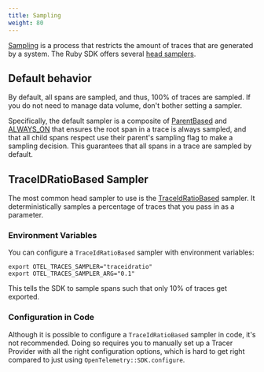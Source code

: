 ```yaml
---
title: Sampling
weight: 80
---
```


[Sampling](/docs/concepts/sampling/) is a process that restricts the amount of
traces that are generated by a system. The Ruby SDK offers several
[head samplers](/docs/concepts/sampling#head-sampling).

## Default behavior

By default, all spans are sampled, and thus, 100% of traces are sampled. If you
do not need to manage data volume, don't bother setting a sampler.

Specifically, the default sampler is a composite of [ParentBased][] and
[ALWAYS\_ON][ALWAYS_ON] that ensures the root span in a trace is always sampled, and that
all child spans respect use their parent's sampling flag to make a sampling
decision. This guarantees that all spans in a trace are sampled by default.

[ParentBased]: https://www.rubydoc.info/gems/opentelemetry-sdk/OpenTelemetry/SDK/Trace/Samplers/ParentBased
[ALWAYS_ON]: https://www.rubydoc.info/gems/opentelemetry-sdk/OpenTelemetry/SDK/Trace/Samplers

## TraceIDRatioBased Sampler

The most common head sampler to use is the [TraceIdRatioBased][] sampler. It
deterministically samples a percentage of traces that you pass in as a
parameter.

[TraceIdRatioBased]: https://www.rubydoc.info/gems/opentelemetry-sdk/OpenTelemetry/SDK/Trace/Samplers/TraceIdRatioBased

### Environment Variables

You can configure a `TraceIdRatioBased` sampler with environment variables:

```shell
export OTEL_TRACES_SAMPLER="traceidratio"
export OTEL_TRACES_SAMPLER_ARG="0.1"
```

This tells the SDK to sample spans such that only 10% of traces get exported.

### Configuration in Code

Although it is possible to configure a `TraceIdRatioBased` sampler in code, it's
not recommended. Doing so requires you to manually set up a Tracer Provider with
all the right configuration options, which is hard to get right compared to just
using `OpenTelemetry::SDK.configure`.
